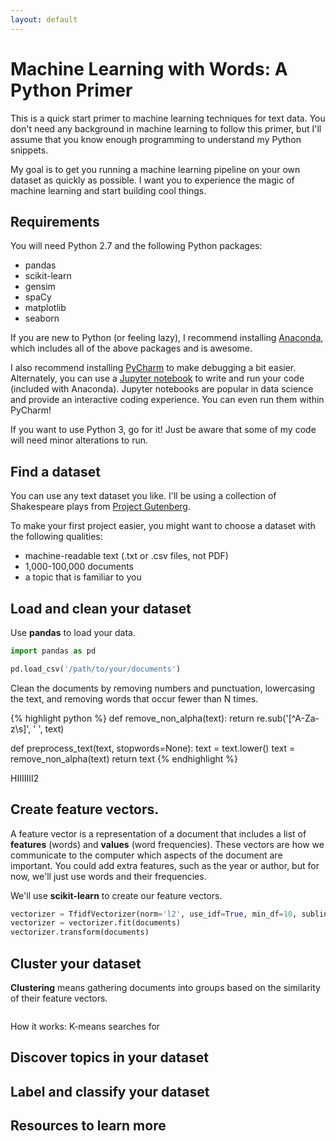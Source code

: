 ```yaml
---
layout: default
---
```


# Machine Learning with Words: A Python Primer

This is a quick start primer to machine learning techniques for text data. You don't need any background in machine learning to follow this primer, but I'll assume that you know enough programming to understand my Python snippets.

My goal is to get you running a machine learning pipeline on your own dataset as quickly as possible. I want you to experience the magic of machine learning and start building cool things.

## Requirements

You will need Python 2.7 and the following Python packages:

* pandas
* scikit-learn
* gensim
* spaCy
* matplotlib
* seaborn

If you are new to Python (or feeling lazy), I recommend installing [Anaconda](https://www.continuum.io/anaconda-overview), which includes all of the above packages and is awesome.

I also recommend installing [PyCharm](https://www.jetbrains.com/pycharm/) to make debugging a bit easier. Alternately, you can use a [Jupyter notebook](http://jupyter.org/) to write and run your code (included with Anaconda). Jupyter notebooks are popular in data science and provide an interactive coding experience. You can even run them within PyCharm!

If you want to use Python 3, go for it! Just be aware that some of my code will need minor alterations to run.


## Find a dataset

You can use any text dataset you like. I'll be using a collection of Shakespeare plays from [Project Gutenberg](https://www.gutenberg.org/).

To make your first project easier, you might want to choose a dataset with the following qualities:

* machine-readable text (.txt or .csv files, not PDF)
* 1,000-100,000 documents
* a topic that is familiar to you


## Load and clean your dataset

Use **pandas** to load your data.

```python
import pandas as pd

pd.load_csv('/path/to/your/documents')
```

Clean the documents by removing numbers and punctuation, lowercasing the text, and removing words that occur fewer than N times.

{% highlight python %}
def remove_non_alpha(text):
    return re.sub('[^A-Za-z\s]', ' ', text)

def preprocess_text(text, stopwords=None):
    text = text.lower()
    text = remove_non_alpha(text)
    return text
{% endhighlight %}

HIIIIIII2


## Create feature vectors.

A feature vector is a representation of a document that includes a list of **features** (words) and **values** (word frequencies). These vectors are how we communicate to the computer which aspects of the document are important. You could add extra features, such as the year or author, but for now, we'll just use words and their frequencies.

We'll use **scikit-learn** to create our feature vectors.

```python
vectorizer = TfidfVectorizer(norm='l2', use_idf=True, min_df=10, sublinear_tf=True)
vectorizer = vectorizer.fit(documents)
vectorizer.transform(documents)
```


## Cluster your dataset

**Clustering** means gathering documents into groups based on the similarity of their feature vectors.


```python
```



How it works: K-means searches for


## Discover topics in your dataset


## Label and classify your dataset


## Resources to learn more


<br>
